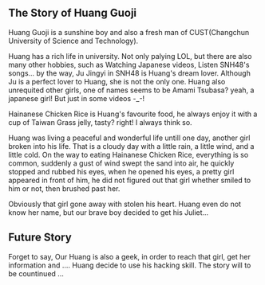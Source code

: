 ## The Story of Huang Guoji
Huang Guoji is a sunshine boy and also a fresh man of CUST(Changchun University of Science and Technology).

Huang has a rich life in university. Not only palying LOL, but there are also many other hobbies, such as Watching Japanese videos, Listen SNH48's songs... by the way, Ju Jingyi in SNH48 is Huang's dream lover. Although Ju is a perfect lover to Huang, she is not the only one. Huang also unrequited other girls, one of names seems to be Amami Tsubasa? yeah, a japanese girl! But just in some videos -_-!

Hainanese Chicken Rice is Huang's favourite food, he always enjoy it with a cup of Taiwan Grass jelly, tasty? right! I always think so.

Huang was living a peaceful and wonderful life untill one day, another girl broken into his life. That is a cloudy day with a little rain, a little wind, and a little cold. On the way to eating Hainanese Chicken Rice, everything is so common, suddenly a gust of wind swept the sand into air, he quickly stopped and rubbed his eyes, when he opened his eyes, a pretty girl appeared in front of him, he did not figured out that girl whether smiled to him or not, then brushed past her.

Obviously that girl gone away with stolen his heart. Huang even do not know her name, but our brave boy decided to get his Juliet...

## Future Story
Forget to say, Our Huang is also a geek, in order to reach that girl, get her information and .... Huang decide to use his hacking skill. The story will to be countinued ...
